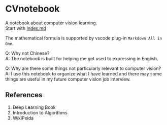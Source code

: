 # CVnotebook

A notebook about computer vision learning.  
Start with [Index.md](./Index.md)

The mathematical formula is supported by vscode plug-in `Markdown All in One`.

Q: Why not Chinese?  
A: The notebook is built for helping me get used to expressing in English.

Q: Why are there some things not particularly relevant to computer vision?  
A: I use this notebook to organize what I have learned and there may some things are useful in my future computer vision job interview.

## References

1. Deep Learning Book
2. Introduction to Algorithms
3. WikiPeida